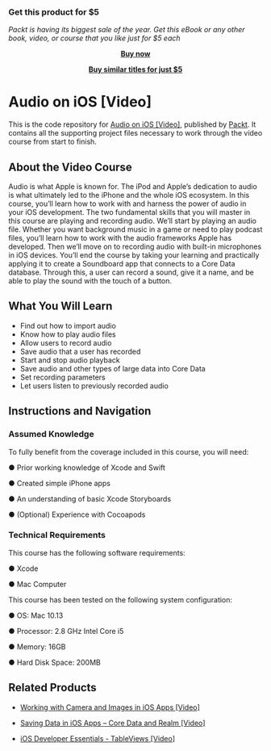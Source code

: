 
### Get this product for $5

<i>Packt is having its biggest sale of the year. Get this eBook or any other book, video, or course that you like just for $5 each</i>


<b><p align='center'>[Buy now](https://packt.link/9781788294140)</p></b>


<b><p align='center'>[Buy similar titles for just $5](https://subscription.packtpub.com/search)</p></b>


# Audio on iOS [Video]
This is the code repository for [Audio on iOS [Video]](https://www.packtpub.com/application-development/audio-ios-video?utm_source=github&utm_medium=repository&utm_campaign=9781788294140), published by [Packt](https://www.packtpub.com/?utm_source=github). It contains all the supporting project files necessary to work through the video course from start to finish.

## About the Video Course
Audio is what Apple is known for. The iPod and Apple’s dedication to audio is what ultimately led to the iPhone and the whole iOS ecosystem. In this course, you’ll learn how to work with and harness the power of audio in your iOS development.
The two fundamental skills that you will master in this course are playing and recording audio. We’ll start by playing an audio file. Whether you want background music in a game or need to play podcast files, you’ll learn how to work with the audio frameworks Apple has developed. Then we’ll move on to recording audio with built-in microphones in iOS devices.
You’ll end the course by taking your learning and practically applying it to create a Soundboard app that connects to a Core Data database. Through this, a user can record a sound, give it a name, and be able to play the sound with the touch of a button.

<H2>What You Will Learn</H2>
<DIV class=book-info-will-learn-text>
<UL>
<LI>Find out how to import audio
<LI>Know how to play audio files
<LI>Allow users to record audio 
<LI>Save audio that a user has recorded
<LI>Start and stop audio playback
<LI>Save audio and other types of large data into Core Data 
<LI>Set recording parameters
<LI>Let users listen to previously recorded audio </LI></UL></DIV>

## Instructions and Navigation
### Assumed Knowledge
To fully benefit from the coverage included in this course, you will need:<br/>

●	Prior working knowledge of Xcode and Swift

●	Created simple iPhone apps

●	An understanding of basic Xcode Storyboards

●	(Optional) Experience with Cocoapods

### Technical Requirements
This course has the following software requirements:<br/>

●	Xcode

●	Mac Computer

This course has been tested on the following system configuration:

●	OS: Mac 10.13

●	Processor: 2.8 GHz Intel Core i5

●	Memory: 16GB

●	Hard Disk Space: 200MB


## Related Products
* [Working with Camera and Images in iOS Apps [Video]](https://www.packtpub.com/application-development/working-camera-and-images-ios-apps-video?utm_source=github&utm_medium=repository&utm_campaign=9781788291330)

* [Saving Data in iOS Apps – Core Data and Realm [Video]](https://www.packtpub.com/application-development/saving-data-ios-apps-–-core-data-and-realm-video?utm_source=github&utm_medium=repository&utm_campaign=9781788299442)

* [iOS Developer Essentials - TableViews [Video]](https://www.packtpub.com/application-development/ios-developer-essentials-tableviews-video?utm_source=github&utm_medium=repository&utm_campaign=9781788299015)

